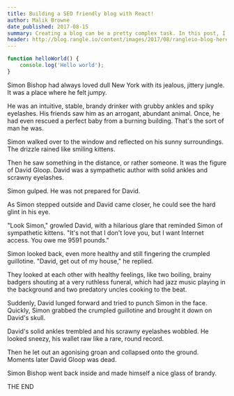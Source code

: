 ```yaml
---
title: Building a SEO friendly blog with React!
author: Malik Browne
date_published: 2017-08-15
summary: Creating a blog can be a pretty complex task. In this post, I go over how I was able to use it using React, YAML, and Markdown.
header: http://blog.rangle.io/content/images/2017/08/rangleio-blog-heres-why-you-want-to-use-react-vr-1.gif
---
```


```javascript
function helloWorld() {
	console.log('Hello world');
}
```

Simon Bishop had always loved dull New York with its jealous, jittery jungle. It was a place where he felt jumpy.

He was an intuitive, stable, brandy drinker with grubby ankles and spiky eyelashes. His friends saw him as an arrogant, abundant animal. Once, he had even rescued a perfect baby from a burning building. That's the sort of man he was.

Simon walked over to the window and reflected on his sunny surroundings. The drizzle rained like smiling kittens.

Then he saw something in the distance, or rather someone. It was the figure of David Gloop. David was a sympathetic author with solid ankles and scrawny eyelashes.

Simon gulped. He was not prepared for David.

As Simon stepped outside and David came closer, he could see the hard glint in his eye.

"Look Simon," growled David, with a hilarious glare that reminded Simon of sympathetic kittens. "It's not that I don't love you, but I want Internet access. You owe me 9591 pounds."

Simon looked back, even more healthy and still fingering the crumpled guillotine. "David, get out of my house," he replied.

They looked at each other with healthy feelings, like two boiling, brainy badgers shouting at a very ruthless funeral, which had jazz music playing in the background and two predatory uncles cooking to the beat.

Suddenly, David lunged forward and tried to punch Simon in the face. Quickly, Simon grabbed the crumpled guillotine and brought it down on David's skull.

David's solid ankles trembled and his scrawny eyelashes wobbled. He looked sneezy, his wallet raw like a rare, round record.

Then he let out an agonising groan and collapsed onto the ground. Moments later David Gloop was dead.

Simon Bishop went back inside and made himself a nice glass of brandy.

THE END 